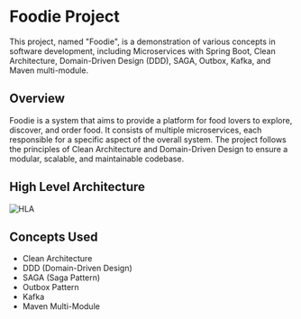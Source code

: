 # Foodie Project

This project, named "Foodie", is a demonstration of various concepts in software development, including Microservices with Spring Boot, Clean Architecture, Domain-Driven Design (DDD), SAGA, Outbox, Kafka, and Maven multi-module.

## Overview

Foodie is a system that aims to provide a platform for food lovers to explore, discover, and order food. It consists of multiple microservices, each responsible for a specific aspect of the overall system. The project follows the principles of Clean Architecture and Domain-Driven Design to ensure a modular, scalable, and maintainable codebase.

## High Level Architecture
![HLA](architecture.png)
## Concepts Used

- Clean Architecture
- DDD (Domain-Driven Design)
- SAGA (Saga Pattern)
- Outbox Pattern
- Kafka
- Maven Multi-Module



